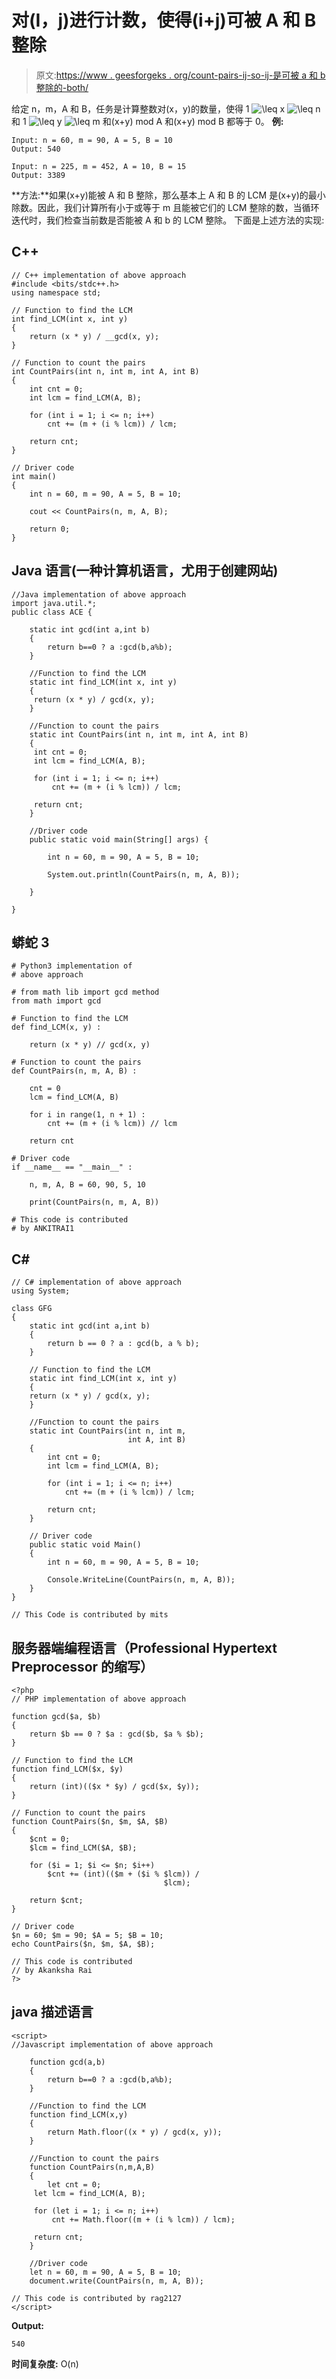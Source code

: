 # 对(I，j)进行计数，使得(i+j)可被 A 和 B 整除

> 原文:[https://www . geesforgeks . org/count-pairs-ij-so-ij-是可被 a 和 b 整除的-both/](https://www.geeksforgeeks.org/count-pairs-ij-such-that-ij-is-divisible-by-a-and-b-both/)

给定 n，m，A 和 B，任务是计算整数对(x，y)的数量，使得 1 ![\leq ](img/077ae8ba70c1e746fa8a6e219a445826.png "Rendered by QuickLaTeX.com") x ![\leq ](img/077ae8ba70c1e746fa8a6e219a445826.png "Rendered by QuickLaTeX.com") n 和 1 ![\leq ](img/077ae8ba70c1e746fa8a6e219a445826.png "Rendered by QuickLaTeX.com") y ![\leq ](img/077ae8ba70c1e746fa8a6e219a445826.png "Rendered by QuickLaTeX.com") m 和(x+y) mod A 和(x+y) mod B 都等于 0。
**例:**

```
Input: n = 60, m = 90, A = 5, B = 10
Output: 540

Input: n = 225, m = 452, A = 10, B = 15
Output: 3389
```

**方法:**如果(x+y)能被 A 和 B 整除，那么基本上 A 和 B 的 LCM 是(x+y)的最小除数。因此，我们计算所有小于或等于 m 且能被它们的 LCM 整除的数，当循环迭代时，我们检查当前数是否能被 A 和 b 的 LCM 整除。
下面是上述方法的实现:

## C++

```
// C++ implementation of above approach
#include <bits/stdc++.h>
using namespace std;

// Function to find the LCM
int find_LCM(int x, int y)
{
    return (x * y) / __gcd(x, y);
}

// Function to count the pairs
int CountPairs(int n, int m, int A, int B)
{
    int cnt = 0;
    int lcm = find_LCM(A, B);

    for (int i = 1; i <= n; i++)
        cnt += (m + (i % lcm)) / lcm;

    return cnt;
}

// Driver code
int main()
{
    int n = 60, m = 90, A = 5, B = 10;

    cout << CountPairs(n, m, A, B);

    return 0;
}
```

## Java 语言(一种计算机语言，尤用于创建网站)

```
//Java implementation of above approach
import java.util.*;
public class ACE {

    static int gcd(int a,int b)
    {
        return b==0 ? a :gcd(b,a%b);
    }

    //Function to find the LCM
    static int find_LCM(int x, int y)
    {
     return (x * y) / gcd(x, y);
    }

    //Function to count the pairs
    static int CountPairs(int n, int m, int A, int B)
    {
     int cnt = 0;
     int lcm = find_LCM(A, B);

     for (int i = 1; i <= n; i++)
         cnt += (m + (i % lcm)) / lcm;

     return cnt;
    }

    //Driver code
    public static void main(String[] args) {

        int n = 60, m = 90, A = 5, B = 10;

        System.out.println(CountPairs(n, m, A, B));

    }

}
```

## 蟒蛇 3

```
# Python3 implementation of
# above approach

# from math lib import gcd method
from math import gcd

# Function to find the LCM
def find_LCM(x, y) :

    return (x * y) // gcd(x, y)

# Function to count the pairs
def CountPairs(n, m, A, B) :

    cnt = 0
    lcm = find_LCM(A, B)

    for i in range(1, n + 1) :
        cnt += (m + (i % lcm)) // lcm

    return cnt

# Driver code    
if __name__ == "__main__" :

    n, m, A, B = 60, 90, 5, 10

    print(CountPairs(n, m, A, B))

# This code is contributed
# by ANKITRAI1
```

## C#

```
// C# implementation of above approach
using System;

class GFG
{
    static int gcd(int a,int b)
    {
        return b == 0 ? a : gcd(b, a % b);
    }

    // Function to find the LCM
    static int find_LCM(int x, int y)
    {
    return (x * y) / gcd(x, y);
    }

    //Function to count the pairs
    static int CountPairs(int n, int m,
                          int A, int B)
    {
        int cnt = 0;
        int lcm = find_LCM(A, B);

        for (int i = 1; i <= n; i++)
            cnt += (m + (i % lcm)) / lcm;

        return cnt;
    }

    // Driver code
    public static void Main()
    {
        int n = 60, m = 90, A = 5, B = 10;

        Console.WriteLine(CountPairs(n, m, A, B));
    }
}

// This Code is contributed by mits
```

## 服务器端编程语言（Professional Hypertext Preprocessor 的缩写）

```
<?php
// PHP implementation of above approach

function gcd($a, $b)
{
    return $b == 0 ? $a : gcd($b, $a % $b);
}

// Function to find the LCM
function find_LCM($x, $y)
{
    return (int)(($x * $y) / gcd($x, $y));
}

// Function to count the pairs
function CountPairs($n, $m, $A, $B)
{
    $cnt = 0;
    $lcm = find_LCM($A, $B);

    for ($i = 1; $i <= $n; $i++)
        $cnt += (int)(($m + ($i % $lcm)) /
                                  $lcm);

    return $cnt;
}

// Driver code
$n = 60; $m = 90; $A = 5; $B = 10;
echo CountPairs($n, $m, $A, $B);

// This code is contributed
// by Akanksha Rai
?>
```

## java 描述语言

```
<script>
//Javascript implementation of above approach

    function gcd(a,b)
    {
        return b==0 ? a :gcd(b,a%b);
    }

    //Function to find the LCM
    function find_LCM(x,y)
    {
        return Math.floor((x * y) / gcd(x, y));
    }

    //Function to count the pairs
    function CountPairs(n,m,A,B)
    {
        let cnt = 0;
     let lcm = find_LCM(A, B);

     for (let i = 1; i <= n; i++)
         cnt += Math.floor((m + (i % lcm)) / lcm);

     return cnt;
    }

    //Driver code
    let n = 60, m = 90, A = 5, B = 10;
    document.write(CountPairs(n, m, A, B));

// This code is contributed by rag2127
</script>
```

**Output:** 

```
540
```

**时间复杂度:** O(n)